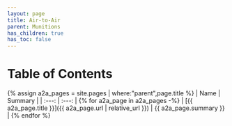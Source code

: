 ```yaml
---
layout: page
title: Air-to-Air
parent: Munitions
has_children: true
has_toc: false
---
```


# Table of Contents

{% assign a2a_pages = site.pages | where:"parent",page.title %}
| Name | Summary |
| :---: | :---: |
{% for a2a_page in a2a_pages -%}
| [{{ a2a_page.title }}]({{ a2a_page.url | relative_url }}) | {{ a2a_page.summary }} |
{% endfor %}